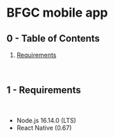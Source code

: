 # BFGC mobile app 

## 0 - Table of Contents <a id="toc"></a>

1. <a href="#1">Requirements</a>

<br/>

## 1 - Requirements <a id="1"></a>

<br/>

- Node.js 16.14.0 (LTS)
- React Native (0.67)
